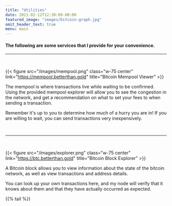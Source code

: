 ```yaml
---
title: "Utilities"
date: 2021-02-12T12:30:09-08:00
featured_image: "images/bitcoin-graph.jpg"
omit_header_text: true
menu: main
---
```


#### The following are some services that I provide for your convenience.

---

&nbsp;


{{< figure src="/images/mempool.png" class="w-75 center" link="https://mempool.betterthan.gold" title="Bitcoin Mempool Viewer" >}}

The mempool is where transactions live while waiting to be confirmed. Using the provided mempool explorer will allow you to see the congestion in the network, and get a recommendation on what to set your fees to when sending a transaction.

Remember it's up to you to determine how much of a hurry you are in! If you are willing to wait, you can send transactions very inexpensively.


&nbsp;

---

&nbsp;

{{< figure src="/images/explorer.png" class="w-75 center" link="https://btc.betterthan.gold" title="Bitcoin Block Explorer" >}}

A Bitcoin block allows you to view information about the state of the bitcoin network, as well as view transactions and address details.

You can look up your own transactions here, and my node will verify that it knows about them and that they have actually occurred as expected.

{{% tail %}}

